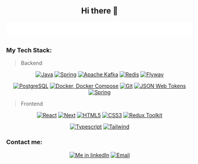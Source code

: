 <h2 align="center">
  Hi there 👋
</h2>
<p align="center">
  <img src="./code.svg" alt="Daniil Mozzhukhin. Java Software Engineer" />
</p>

### My Tech Stack:

> Backend

<p align="center">
  <a href="#"><img src="https://img.shields.io/badge/Java-ED8B00?style=for-the-badge&logo=openjdk&logoColor=white" alt="Java"/></a>
  <a href="https://spring.io"><img src="https://img.shields.io/badge/Spring_Boot-6cb52d?style=for-the-badge&logo=Spring&logoColor=white" alt="Spring"/></a>
  <a href="https://kafka.apache.org"><img src="https://img.shields.io/badge/Apache_Kafka-231F20?style=for-the-badge&logo=apache-kafka&logoColor=white" alt="Apache Kafka"/></a>
  <a href="https://redis.io"><img src="https://img.shields.io/badge/Redis-DC382D?style=for-the-badge&logo=redis&logoColor=white" alt="Redis"/></a>
  <a href="https://www.red-gate.com/products/flyway/"><img src="https://img.shields.io/badge/flyway-c60400?style=for-the-badge&logo=flyway&logoColor=white"  alt="Flyway"/></a>
</p>
<p align="center">
  <a href="https://www.postgresql.org"><img src="https://img.shields.io/badge/postgresql-4169e1?style=for-the-badge&logo=postgresql&logoColor=white" alt="PostgreSQL"/></a>
  <a href="https://www.docker.com"><img src="https://img.shields.io/badge/docker-257bd6?style=for-the-badge&logo=docker&logoColor=white" alt="Docker, Docker Compose"/></a>
  <a href="https://git-scm.com"><img src="https://img.shields.io/badge/GIT-E44C30?style=for-the-badge&logo=git&logoColor=white" alt="Git"></a>
  <a href="#"><img src="https://img.shields.io/badge/JWT-333?style=for-the-badge&logo=JSON-Web-Tokens&logoColor=white" alt="JSON Web Tokens"/></a>
  <a href="https://spring.io"><img src="https://img.shields.io/badge/swagger-6cb52d?style=for-the-badge&logo=swagger&logoColor=white&titleColor=white" alt="Spring"/></a>
</p>

> Frontend

<p align="center">
  <a href="https://react.dev"><img src="https://img.shields.io/badge/React-%23353947?style=for-the-badge&logo=react" alt="React"></a>
  <a href="https://nextjs.org"><img src="https://img.shields.io/badge/Next-000000?style=for-the-badge&logo=vercel&logoColor=white" alt="Next"></a>
  <a href="#"><img src="https://img.shields.io/badge/HTML5-E34F26?style=for-the-badge&logo=html5&logoColor=white" alt="HTML5"></a>
  <a href="#"><img src="https://img.shields.io/badge/CSS3-1572B6?style=for-the-badge&logo=css3&logoColor=white" alt="CSS3"></a>
  <a href="https://redux-toolkit.js.org"><img src="https://img.shields.io/badge/redux_Toolkit-764ABC?style=for-the-badge&logo=redux&logoColor=white" alt="Redux Toolkit"/></a>
</p>
<p align="center">
  <a href="https://www.typescriptlang.org"><img src="https://img.shields.io/badge/TypeScript-3178C6?style=for-the-badge&logo=typescript&logoColor=white" alt="Typescript"/></a>
  <a href="https://tailwindcss.com"><img src="https://img.shields.io/badge/TailwindCSS-37bdf8?style=for-the-badge&logo=tailwind-css&logoColor=white" alt="Tailwind"/></a>
</p>


### Contact me:
<p align="center">
  <a href="https://www.linkedin.com/in/danyazero/"><img src="https://img.shields.io/badge/LinkedIn-0077B5?style=for-the-badge&logo=linkedin&logoColor=white" alt="Me in linkedIn"/></a>
  <a href="mailto:danyamozzhukhin@gmail.com"><img src="https://img.shields.io/badge/Email-D14836?style=for-the-badge&logo=gmail&logoColor=white" alt="Email"/>
</p>

<!--
**danyazero/danyazero** is a ✨ _special_ ✨ repository because its `README.md` (this file) appears on your GitHub profile.

Here are some ideas to get you started:

- 🔭 I’m currently working on ...
- 🌱 I’m currently learning ...
- 👯 I’m looking to collaborate on ...
- 🤔 I’m looking for help with ...
- 💬 Ask me about ...
- 📫 How to reach me: ...
- 😄 Pronouns: ...
- ⚡ Fun fact: ...
-->
